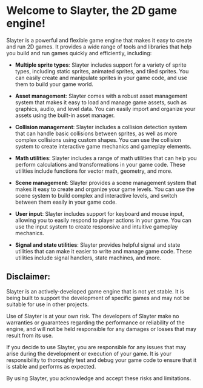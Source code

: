 # Welcome to Slayter, the 2D game engine!

Slayter is a powerful and flexible game engine that makes it easy to create and run 2D games. It provides a wide range of tools and libraries that help you build and run games quickly and efficiently, including:

- **Multiple sprite types**: Slayter includes support for a variety of sprite types, including static sprites, animated sprites, and tiled sprites. You can easily create and manipulate sprites in your game code, and use them to build your game world.

- **Asset management**: Slayter comes with a robust asset management system that makes it easy to load and manage game assets, such as graphics, audio, and level data. You can easily import and organize your assets using the built-in asset manager.

- **Collision management**: Slayter includes a collision detection system that can handle basic collisions between sprites, as well as more complex collisions using custom shapes. You can use the collision system to create interactive game mechanics and gameplay elements.

- **Math utilities**: Slayter includes a range of math utilities that can help you perform calculations and transformations in your game code. These utilities include functions for vector math, geometry, and more.

- **Scene management**: Slayter provides a scene management system that makes it easy to create and organize your game levels. You can use the scene system to build complex and interactive levels, and switch between them easily in your game code.

- **User input**: Slayter includes support for keyboard and mouse input, allowing you to easily respond to player actions in your game. You can use the input system to create responsive and intuitive gameplay mechanics.

- **Signal and state utilities**: Slayter provides helpful signal and state utilities that can make it easier to write and manage game code. These utilities include signal handlers, state machines, and more.

## Disclaimer:

Slayter is an actively-developed game engine that is not yet stable. It is being built to support the development of specific games and may not be suitable for use in other projects.

Use of Slayter is at your own risk. The developers of Slayter make no warranties or guarantees regarding the performance or reliability of the engine, and will not be held responsible for any damages or losses that may result from its use.

If you decide to use Slayter, you are responsible for any issues that may arise during the development or execution of your game. It is your responsibility to thoroughly test and debug your game code to ensure that it is stable and performs as expected.

By using Slayter, you acknowledge and accept these risks and limitations.